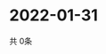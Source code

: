 # 2022-01-31
  共 0条

  <!-- BEGIN -->
  <!-- 最后更新时间Mon Jan 31 2022 12:07:42 GMT+0000 (Coordinated Universal Time) -->
  
  <!-- END -->
  
  